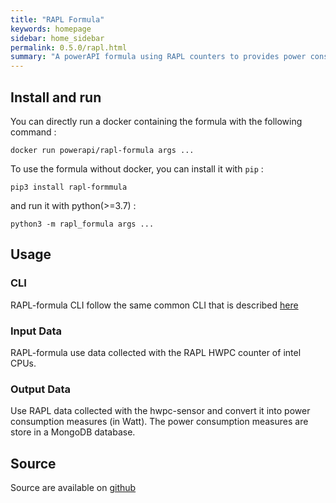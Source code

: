 ```yaml
---
title: "RAPL Formula"
keywords: homepage
sidebar: home_sidebar 
permalink: 0.5.0/rapl.html
summary: "A powerAPI formula using RAPL counters to provides power consumption information of each socket of the monitored machine."
---
```


## Install and run

You can directly run a docker containing the formula with the following
command : 

	docker run powerapi/rapl-formula args ...

To use the formula without docker, you can install it with `pip` :

	pip3 install rapl-formmula 

and run it with python(>=3.7) : 

	python3 -m rapl_formula args ...


## Usage

### CLI

RAPL-formula CLI follow the same common CLI that is described [here](/powerapi_howitworks.html#command-line-arguments)

### Input Data

RAPL-formula use data collected with the RAPL HWPC counter of intel CPUs.

### Output Data

Use RAPL data collected with the hwpc-sensor and convert it into power
consumption measures (in Watt). The power consumption measures are store in a
MongoDB database.

## Source

Source are available on [github](https://github.com/powerapi-ng/rapl-formula)
